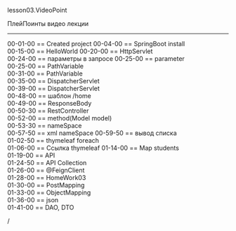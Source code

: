 
lesson03.VideoPoint  

ПлейПоинты видео лекции  


---  
00-01-00 == Created project
00-04-00 == SpringBoot install  
00-15-00 == HelloWorld
00-20-00 == HttpServlet    
00-24-00 == параметры в  запросе
00-25-00 == parameter  
00-25-00 == PathVariable    
00-31-00 == PathVariable  
00-35-00 == DispatcherServlet  
00-39-00 == DispatcherServlet    
00-48-00 == шаблон /home    
00-49-00 == ResponseBody  
00-50-30 == RestController  
00-52-00 == method(Model model)    
00-53-30 == nameSpace    
00-57-50 == xml nameSpace
00-59-50 == вывод списка  
01-02-50 == thymeleaf foreach  
01-06-00 == Ссылка thymeleaf
01-14-00 == Map students     
01-19-00 == API     
01-24-50 == API Collection    
01-26-00 == @FeignClient     
01-28-00 == HomeWork03     
01-30-00 == PostMapping     
01-33-00 == ObjectMapping     
01-36-00 == json     
01-41-00 == DAO, DTO  






/
